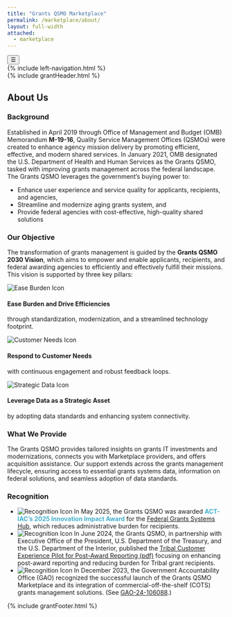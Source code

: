 ```yaml
---
title: "Grants QSMO Marketplace"
permalink: /marketplace/about/
layout: full-width
attached:
  - marketplace
---
```


<div class="grid-container" id="federal">
<button class="menu-toggle" onclick="toggleSidebar()">☰</button>
  <div id="esgms-header" class="grid-row">
    {% include left-navigation.html %}
    <div class="column-left desktop:grid-col-9">
      {% include grantHeader.html %}
     <div class="home-content">
       <h2 class="about-heading">About Us</h2>
     <h3 class="about-subheading about-title-blue">Background</h3>
    <p class="about-text">
      Established in April 2019 through Office of Management and Budget (OMB) Memorandum <strong>M-19-16</strong>, Quality Service Management Offices (QSMOs) were created to enhance agency mission delivery by promoting efficient, effective, and modern shared services. In January 2021, OMB designated the U.S. Department of Health and Human Services as the Grants QSMO, tasked with improving grants management across the federal landscape. The Grants QSMO leverages the government’s buying power to:
    </p>
    <ul class="about-list">
      <li>Enhance user experience and service quality for applicants, recipients, and agencies,</li>
      <li>Streamline and modernize aging grants system, and</li>
      <li>Provide federal agencies with cost-effective, high-quality shared solutions</li>
    </ul>
    <h3 class="about-subheading about-title-blue">Our Objective</h3>
    <p class="about-text">
      The transformation of grants management is guided by the <strong>Grants QSMO 2030 Vision</strong>, which aims to empower and enable applicants, recipients, and federal awarding agencies to efficiently and effectively fulfill their missions. This vision is supported by three key pillars:
    </p>
    <div class="about-pillars">
      <div class="about-pillar">
      <div class="pillar-icon-text">
       <img src="{{site.baseurl}}/assets/images/marketplace/Icon3.svg" alt="Ease Burden Icon" />
        <h4 class="about-pillar-title">Ease Burden and Drive Efficiencies</h4>
      </div>
        <p class="about-pillar-desc">through standardization, modernization, and a streamlined technology footprint.</p>
      </div>
      <div class="about-pillar">
       <div class="about-pillar">
        <img src="{{site.baseurl}}/assets/images/marketplace/Icon7.svg" alt="Customer Needs Icon" />
        <h4 class="about-pillar-title">Respond to Customer Needs</h4>
        </div>
        <p class="about-pillar-desc">with continuous engagement and robust feedback loops.</p>
      </div>
      <div class="about-pillar">
       <div class="about-pillar">
        <img src="{{site.baseurl}}/assets/images/marketplace/Icon8.svg" alt="Strategic Data Icon" />
        <h4 class="about-pillar-title">Leverage Data as a Strategic Asset</h4>
        </div>
        <p class="about-pillar-desc">by adopting data standards and enhancing system connectivity.</p>
      </div>
    </div>
    <h3 class="about-subheading about-title-purple">What We Provide</h3>
    <p class="about-text">
      The Grants QSMO provides tailored insights on grants IT investments and modernizations, connects you with Marketplace providers, and offers acquisition assistance. Our support extends across the grants management lifecycle, ensuring access to essential grants systems data, information on federal solutions, and seamless adoption of data standards.
    </p>
    <h3 class="about-subheading about-title-purple">Recognition</h3>
    <ul class="about-list">
      <li>  <span class="list-icon"><img src="{{site.baseurl}}/assets/images/marketplace/Icon4.svg" alt="Recognition Icon" /></span>
        <span class="list-txt"
        >In May 2025, the Grants QSMO was awarded <strong style="color:#43b0cd">ACT-IAC’s 2025 Innovation Impact Award</strong> for the 
        <a href="https://app.powerbigov.us/view?r=eyJrIjoiYTMyZGUwNzktNGIwZi00NWQ2LTllZTQtYmNhYTFlNGIwYzA1IiwidCI6ImQ1OGFkZGVhLTUwNTMtNGE4MC04NDk5LWJhNGQ5NDQ5MTBkZiJ9" class="about-link">Federal Grants Systems Hub</a>, which reduces administrative burden for recipients.</span>
      </li>
      <li>   <span class="list-icon" style="width:85px;"><img src="{{site.baseurl}}/assets/images/marketplace/Icon9.svg" alt="Recognition Icon" /></span>
       <span class="list-txt"> In June 2024, the Grants QSMO, in partnership with Executive Office of the President, U.S. Department of the Treasury, and the U.S. Department of the Interior, published the 
        <a href="https://www.hhs.gov/sites/default/files/grants-qsmo-tribal-cx-report.pdf" class="about-link">Tribal Customer Experience Pilot for Post-Award Reporting (pdf)</a> focusing on enhancing post-award reporting and reducing burden for Tribal grant recipients.</span>
      </li>
      <li>  <span class="list-icon"><img src="{{site.baseurl}}/assets/images/marketplace/Icon4.svg" alt="Recognition Icon" /></span>
       <span class="list-txt"> In December 2023, the Government Accountability Office (GAO) recognized the successful launch of the Grants QSMO Marketplace and its integration of commercial-off-the-shelf (COTS) grants management solutions. 
        (See <a href="https://www.gao.gov/assets/d24106008.pdf" class="about-link">GAO-24-106088</a>.) </span>
      </li>
    </ul>
     </div>
      {% include grantFooter.html %}
  </div>
  </div>
</div>
 